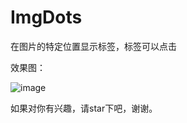# ImgDots
在图片的特定位置显示标签，标签可以点击

效果图：

![image](https://github.com/zuiwuyuan/ImgDots/blob/master/imgs/imgdots.gif)

如果对你有兴趣，请star下吧，谢谢。
